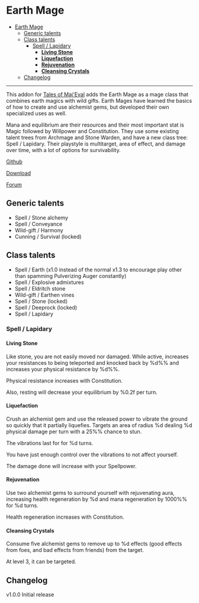 # Earth Mage

- [Earth Mage](#earth-mage)
  - [Generic talents](#generic-talents)
  - [Class talents](#class-talents)
    - [Spell / Lapidary](#spell--lapidary)
      - [__Living Stone__](#living-stone)
      - [__Liquefaction__](#liquefaction)
      - [__Rejuvenation__](#rejuvenation)
      - [__Cleansing Crystals__](#cleansing-crystals)
  - [Changelog](#changelog)

---

This addon for [Tales of Maj'Eyal](https://te4.org/) adds the Earth Mage as a mage class that combines earth magics with wild gifts. Earth Mages have learned the basics of how to create and use alchemist gems, but developed their own specialized uses as well.

Mana and equilibrium are their resources and their most important stat is Magic followed by Willpower and Constitution. They use some existing talent trees from Archmage and Stone Warden, and have a new class tree: Spell / Lapidary. Their playstyle is multitarget, area of effect, and damage over time, with a lot of options for survivability.

[Github](https://github.com/Werekracken/tome-earthmage)

[Download](https://te4.org/games/addons/tome/earthmage)

[Forum](https://forums.te4.org/viewtopic.php?f=50&t=52021&sid=ea70523876a510542ec09a7df86201a2)

## Generic talents

- Spell / Stone alchemy
- Spell / Conveyance
- Wild-gift / Harmony
- Cunning / Survival (locked)

## Class talents

- Spell / Earth (x1.0 instead of the normal x1.3 to encourage play other than spamming Pulverizing Auger constantly)
- Spell / Explosive admixtures
- Spell / Eldritch stone
- Wild-gift / Earthen vines
- Spell / Stone  (locked)
- Spell / Deeprock  (locked)
- Spell / Lapidary

### Spell / Lapidary

#### __Living Stone__

Like stone, you are not easily moved nor damaged. While active, increases your resistances to being teleported and knocked back by %d%% and increases your physical resistance by %d%%.

Physical resistance increases with Constitution.

Also, resting will decrease your equilibrium by %0.2f per turn.

#### __Liquefaction__

Crush an alchemist gem and use the released power to vibrate the ground so quickly that it partially liquefies. Targets an area of radius %d dealing %d physical damage per turn with a 25%% chance to stun.

The vibrations last for for %d turns.

You have just enough control over the vibrations to not affect yourself.

The damage done will increase with your Spellpower.

#### __Rejuvenation__

Use two alchemist gems to surround yourself with rejuvenating aura, increasing health regeneration by %d and mana regeneration by 1000%% for %d turns.

Health regeneration increases with Constitution.

#### __Cleansing Crystals__

Consume five alchemist gems to remove up to %d effects (good effects from foes, and bad effects from friends) from the target.

At level 3, it can be targeted.

## Changelog

v1.0.0
Initial release
